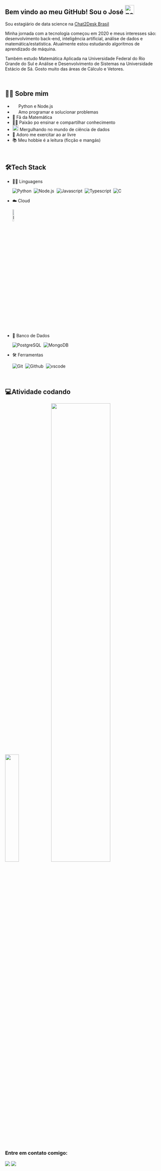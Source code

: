 ## Bem vindo ao meu GitHub! Sou o José <img width="30" src="https://emojis.slackmojis.com/emojis/images/1593555389/9579/blob_excited.gif?1593555389" alt="party blob"/>

Sou estagiário de data science na <a href="https://chat2desk.com.br/">Chat2Desk Brasil</a>

Minha jornada com a tecnologia começou em 2020 e meus interesses são: desenvolvimento back-end, inteligência artificial, análise de dados e matemática/estatística. Atualmente estou estudando algoritmos de aprendizado de máquina.

Também estudo Matemática Aplicada na Universidade Federal do Rio Grande do Sul e Análise e Desenvolvimento de Sistemas na Universidade Estácio de Sá. Gosto muito das áreas de Cálculo e Vetores.

<br>

## 👩‍💻 Sobre mim
* <img width="16" src="https://cdn3.iconfinder.com/data/icons/logos-and-brands-adobe/512/267_Python-512.png" alt="" />  Python e Node.js <img width="16" src="https://cdn.jsdelivr.net/gh/devicons/devicon/icons/nodejs/nodejs-original.svg" alt="" />
* <img width="16" src="https://about.gitlab.com/images/blogimages/GitLab-Dev.png" alt="" />  Amo programar e solucionar problemas
* 📐 Fã da Matemática
* 👩‍🏫 Paixão po ensinar e compartilhar conhecimento
* <img width="20" src="https://cdn0.iconfinder.com/data/icons/infographic-orchid-vol-1/256/Histogram-512.png" alt="" /> Mergulhando no mundo de ciência de dados
* 🦾 Adoro me exercitar ao ar livre
* 📚 Meu hobbie é a leitura (ficção e mangás)

<br>

## 🛠️Tech Stack
- 👩‍💻 Linguagens
  
    ![Python](https://img.shields.io/badge/-Python-05122A?style=flat&logo=python)&nbsp;
    ![Node.js](https://img.shields.io/badge/-Node.js-05122A?style=flat&logo=node.js)&nbsp;
    ![Javascript](https://img.shields.io/badge/-Javascript-05122A?style=flat&logo=javascript)&nbsp;
    ![Typescript](https://img.shields.io/badge/-Typescript-05122A?style=flat&logo=typescript)&nbsp;
    ![C](https://img.shields.io/badge/-C%23%20-05122A?style=flat&logo=c-sharp)&nbsp;
    
- ☁️ Cloud
      
    <img src="https://img.shields.io/badge/wait-loading-blue" alt="Loading" title="Loading" width="10%" />
    
- 🐘 Banco de Dados
  
    ![PostgreSQL](https://img.shields.io/badge/-PostgreSQL-05122A?style=flat&logo=postgresql)&nbsp;
    ![MongoDB](https://img.shields.io/badge/-MongoDB-05122A?style=flat&logo=mongodb)&nbsp;
    
- 🛠 Ferramentas
  
    ![Git](https://img.shields.io/badge/-Git-05122A?style=flat&logo=git)&nbsp;
    ![Github](https://img.shields.io/badge/-Github-05122A?style=flat&logo=github)&nbsp;
    ![vscode](https://img.shields.io/badge/-vscode-05122A?style=flat&logo=visualstudiocode)&nbsp;
    
    

<br>

## 💻Atividade codando

<img src="https://github-readme-stats.vercel.app/api/top-langs/?username=runiorr&theme=dracula" width="30%" /><img src="https://github-readme-stats.vercel.app/api?username=runiorr&theme=dracula" width="62%" />
<br>


### Entre em contato comigo:

<div>
<a href = "mailto:joseluisrjunior@gmail.com"><img src="https://img.shields.io/badge/Gmail-D14836?style=for-the-badge&logo=gmail&logoColor=white" target="_blank"></a>
<a href="https://www.linkedin.com/in/joserodrigs" target="_blank"><img src="https://img.shields.io/badge/-LinkedIn-%230077B5?style=for-the-badge&logo=linkedin&logoColor=white" target="_blank"></a>   
</div>
